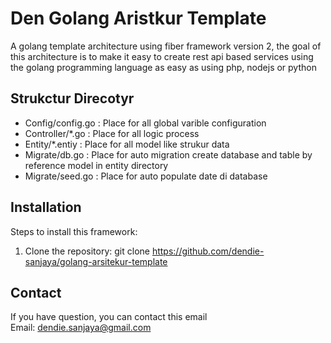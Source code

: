 # Den Golang Aristkur Template 

A golang template architecture using fiber framework version 2, the goal of this architecture is to make it easy to create rest api based services using the golang programming language as easy as using php, nodejs or python

## Strukctur Direcotyr

- Config/config.go     : Place for all global varible configuration 
- Controller/*.go : Place for all logic process
- Entity/*.entiy    : Place for all model like strukur data
- Migrate/db.go   : Place for auto migration create database and table by reference model  in entity directory
- Migrate/seed.go   : Place for auto populate date di database   

## Installation

Steps to install this framework:

1. Clone the repository:
   git clone https://github.com/dendie-sanjaya/golang-arsitekur-template

##  Contact

If you have question, you can contact this email   
Email: dendie.sanjaya@gmail.com
